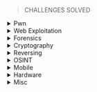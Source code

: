 > CHALLENGES SOLVED

<details>
<br>
<summary> Pwn </summary>

|No.|Challenge's name|
|:-:|:--------------:|
|1. |[racecar](https://github.com/Bread-Yolk/hackthebox/blob/a814c1dfaa72a1abf52784da7ac51b469e3db73d/Categories/Pwn/racecar/README.md)|
|2. |[You know 0xDiablos](https://github.com/Bread-Yolk/hackthebox/blob/a814c1dfaa72a1abf52784da7ac51b469e3db73d/Categories/Pwn/You%20know%200xDiablos/README.md)|
|3. |[Jeeves](https://github.com/Bread-Yolk/hackthebox/blob/1c2a6a60df107c5f729c0a68cd1d4764bb921aba/Categories/Pwn/Jeeves/README.md)|
|4. |[Space pirate: Entrypoint](https://github.com/Bread-Yolk/hackthebox/blob/c79b78b6e4b55ab702583374b11a2772d7976fc5/Categories/Pwn/Space%20pirate:%20Entrypoint/README.md)|
|5. |[Reg](https://github.com/Bread-Yolk/hackthebox/blob/52607acbdc4f7f3f821dcf691749d7eec097addb/Categories/Pwn/Reg/README.md)|



</details>


<details>
<br>
<summary> Web Exploitation </summary>

|No.|Challenge's name|
|:-:|:--------------:|
|1. |[Templated](https://github.com/Bread-Yolk/hackthebox/blob/a814c1dfaa72a1abf52784da7ac51b469e3db73d/Categories/Web/Templated/README.md)|
|2. |[LoveTok](https://github.com/Bread-Yolk/hackthebox/blob/cb1ab3178ae25ac00c807a0a89dc3a2c6428270d/Categories/Web/LoveTok/README.md)|
|3. |[Phonebook](https://github.com/Bread-Yolk/hackthebox/blob/2cbf3f75fbf7fb0f6a3003be39ba2393d018ddd0/Categories/Web/Phonebook/README.md)|


</details>


<details>
<br>
<summary> Forensics </summary>

|No.|Challenge's name|
|:-:|:--------------:|
|1. |[Illumination](https://github.com/Bread-Yolk/hackthebox/blob/1b60d3d966a41da91cf9d209d4a50288a336d772/Categories/Forensics/Illumination/README.md)|
|2. |[MarketDump](https://github.com/Bread-Yolk/hackthebox/blob/0528e83d18e5713dfd1b5e2df8ab3bde7e998cdd/Categories/Forensics/MarketDump/README.md)|
|3. |[Wrong Spooky Seasaon](https://github.com/Bread-Yolk/hackthebox/blob/65b8e6281b1f666e4e01f5752f319caab509be00/Categories/Forensics/Wrong%20Spooky%20Season/README.md)|
|4. |[Marshal in the Middle](https://github.com/Bread-Yolk/hackthebox/blob/a7f559c662c94b5b1a4d9e6e5acf11e2858fdabe/Categories/Forensics/Marshal%20in%20the%20Middle/README.md)|
|5. |[Chase](https://github.com/Bread-Yolk/hackthebox/blob/d51855a03e39690f4734d0ad9cb7297efe6c5ca1/Categories/Forensics/Chase/README.md)|


</details>

<details>
<br>
<summary> Cryptography </summary>

|No.|Challenge's name|
|:-:|:--------------:|
|1. |[BabyEncryption](https://github.com/Bread-Yolk/hackthebox/blob/bcd0c433568098d73deb1d6563b4c360a71ae8a6/Categories/Cryptography/BabyEncryption/README.md)|
|2. |[xorxorxor](https://github.com/Bread-Yolk/hackthebox/blob/026f450d84c0006c2e27ca2fdeba503f9e27e4a1/Categories/Cryptography/xorxorxor/README.md)|


</details>


<details>
<br>
<summary> Reversing </summary>

|No.|Challenge's name|
|:-:|:--------------:|
|1. |[Impossible Password](https://github.com/Bread-Yolk/hackthebox/blob/a81c6ca2205dc6218e95081229bb352d633211e3/Categories/Reversing/Impossible%20Password/README.md)|
|2. |[Bypass](https://github.com/Bread-Yolk/hackthebox/blob/93653f7324bc03697be4294ea4feb57642293434/Categories/Reversing/Bypass/README.md)|
|3. |[Behind the Scenes](https://github.com/Bread-Yolk/hackthebox/blob/6952513424348ef3a27dbd8246e6183d807b1432/Categories/Reversing/Behind%20the%20Scenes/README.md)|
|4. |[WIDE](https://github.com/Bread-Yolk/hackthebox/blob/e311ca3b8b5e0700da560239e4d7cd3e7a525fae/Categories/Reversing/WIDE/README.md)|

</details>


<details>
<br>
<summary> OSINT </summary>

|No.|Challenge's name|
|:-:|:--------------:|
|1. |[Easy Phish](https://github.com/Bread-Yolk/hackthebox/blob/9757e2b02c396666792cdab691fe53a009b491f6/Categories/OSINT/Easy%20Phish/README.md)|
|2. |[Infiltration](https://github.com/Bread-Yolk/hackthebox/blob/24851cd3a6e4b5a203531b796dfe9ffe1c5a1e7a/Categories/OSINT/Infiltration/README.md)|
|3. |[Money Flowz](https://github.com/Bread-Yolk/hackthebox/blob/f9f661605faedaf8db8f0c44e3da13d98571f2e1/Categories/OSINT/Money%20Flowz/README.md)|
|4. |[Missing in Action](https://github.com/Bread-Yolk/hackthebox/blob/0b46ee97a600501b2ac314895edae541efacab46/Categories/OSINT/Missing%20in%20Action/README.md)|
</details>


</details>

<details>
<br>
<summary> Mobile </summary>

|No.|Challenge's name|
|:-:|:--------------:|
|1. |[cat](https://github.com/Bread-Yolk/hackthebox/blob/91d6b2978e8b7bbbcb40e4584ce41553b1319eda/Categories/Mobile/Cat/README.md)|
|2. |[Don't Overreact](https://github.com/Bread-Yolk/hackthebox/blob/da68aa0e7ddbf381db40bfd347ba7d088c15aca5/Categories/Mobile/Don't%20Overreact/README.md)|



</details>


<details>
<br>
<summary> Hardware </summary>

|No.|Challenge's name|
|:-:|:--------------:|
|1. |[Debugging Interface](https://github.com/Bread-Yolk/hackthebox/blob/7f2a35f3a586db14f6867c53ca20f250fba6b016/Categories/Hardware/Debugging%20Interface/README.md)|


</details>



<details>
<br>
<summary> Misc </summary>

|No.|Challenge's name|
|:-:|:--------------:|
|1. |[Canvas](https://github.com/Bread-Yolk/hackthebox/blob/90db8bbdcc304afd6aded628c6c1e77fba194dfc/Categories/Misc/Canvas/README.md)|
|2. |[fs0ciety](https://github.com/Bread-Yolk/hackthebox/blob/e3e9ac82c2f6e37d176369a4805c590616ebe978/Categories/Misc/fs0ciety/README.md)|


</details>





